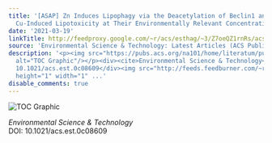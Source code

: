 ```yaml
---
title: '[ASAP] Zn Induces Lipophagy via the Deacetylation of Beclin1 and Alleviates
  Cu-Induced Lipotoxicity at Their Environmentally Relevant Concentrations'
date: '2021-03-19'
linkTitle: http://feedproxy.google.com/~r/acs/esthag/~3/Z7oeQZ1rnRs/acs.est.0c08609
source: 'Environmental Science & Technology: Latest Articles (ACS Publications)'
description: '<p><img src="https://pubs.acs.org/na101/home/literatum/publisher/achs/journals/content/esthag/0/esthag.ahead-of-print/acs.est.0c08609/20210319/images/medium/es0c08609_0008.gif"
  alt="TOC Graphic"/></p><div><cite>Environmental Science & Technology</cite></div><div>DOI:
  10.1021/acs.est.0c08609</div><img src="http://feeds.feedburner.com/~r/acs/esthag/~4/Z7oeQZ1rnRs"
  height="1" width="1" ...'
disable_comments: true
---
```

<p><img src="https://pubs.acs.org/na101/home/literatum/publisher/achs/journals/content/esthag/0/esthag.ahead-of-print/acs.est.0c08609/20210319/images/medium/es0c08609_0008.gif" alt="TOC Graphic"/></p><div><cite>Environmental Science & Technology</cite></div><div>DOI: 10.1021/acs.est.0c08609</div><img src="http://feeds.feedburner.com/~r/acs/esthag/~4/Z7oeQZ1rnRs" height="1" width="1" ...